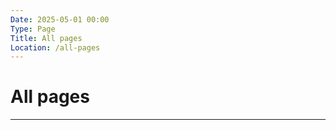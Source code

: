 ```yaml
---
Date: 2025-05-01 00:00
Type: Page
Title: All pages
Location: /all-pages
---
```


# All pages

---

<div id="pages-list"></div>

<script>
(function() {
    'use strict';
    
    // Configuration
    const CONFIG = {
        username: 'luxury-format',
        containerSelector: '#pages-list',
        listClass: 'all-pages'
    };
    
    function parseFrontMatter(content) {
        const frontMatterRegex = /^\s*---\s*\n([\s\S]*?)\n\s*---/;
        const match = content.match(frontMatterRegex);
        
        if (!match) return null;
        
        const frontMatter = {};
        const lines = match[1].split('\n');
        
        for (const line of lines) {
            const colonIndex = line.indexOf(':');
            if (colonIndex > -1) {
                const key = line.substring(0, colonIndex).trim();
                const value = line.substring(colonIndex + 1).trim();
                frontMatter[key] = value;
            }
        }
        
        return frontMatter;
    }
    
    async function fetchPageData(url) {
        try {
            const response = await fetch(url);
            if (!response.ok) throw new Error(`HTTP ${response.status}`);
            
            const content = await response.text();
            return parseFrontMatter(content);
        } catch (error) {
            console.warn(`Failed to fetch ${url}:`, error);
            return null;
        }
    }
    
    async function getAllPages() {
        try {
            const response = await fetch(`https://${CONFIG.username}.weblog.lol/`);
            if (!response.ok) throw new Error(`HTTP ${response.status}`);
            
            const html = await response.text();
            const parser = new DOMParser();
            const doc = parser.parseFromString(html, 'text/html');
            
            const links = Array.from(doc.querySelectorAll('a[href]'))
                .map(link => link.getAttribute('href'))
                .filter(href => href && href.startsWith('/') && !href.startsWith('//'))
                .filter(href => !href.includes('#') && href !== '/')
                .map(href => href.replace(/\/$/, ''));
            
            return [...new Set(links)];
        } catch (error) {
            console.error('Failed to get pages list:', error);
            return [];
        }
    }
    
    async function getCommonPages() {
        const commonPaths = [
            '/about', '/contact', '/projects', '/work', '/services',
            '/portfolio', '/resume', '/cv', '/bio', '/links',
            '/now', '/uses', '/colophon', '/privacy', '/terms'
        ];
        
        const existingPages = [];
        
        for (const path of commonPaths) {
            try {
                const response = await fetch(`https://${CONFIG.username}.weblog.lol${path}`);
                if (response.ok) {
                    existingPages.push(path);
                }
            } catch (error) {
            }
        }
        
        return existingPages;
    }
    
    async function generatePagesList() {
        const container = document.querySelector(CONFIG.containerSelector);
        if (!container) {
            console.error(`Container not found: ${CONFIG.containerSelector}`);
            return;
        }
        
        container.innerHTML = '<p>Loading pages...</p>';
        
        try {
            let pagePaths = await getAllPages();
            if (pagePaths.length === 0) {
                console.log('Falling back to common page detection...');
                pagePaths = await getCommonPages();
            }
            
            if (pagePaths.length === 0) {
                container.innerHTML = '<p>No pages found.</p>';
                return;
            }
            
            const pages = [];
            const fetchPromises = pagePaths.map(async (path) => {
                const url = `https://${CONFIG.username}.weblog.lol${path}`;
                const frontMatter = await fetchPageData(url);
                
                if (frontMatter && frontMatter.Type === 'Page' && frontMatter.Title) {
                    pages.push({
                        title: frontMatter.Title,
                        location: frontMatter.Location || path,
                        url: path
                    });
                }
            });
            
            await Promise.all(fetchPromises);
            
            if (pages.length === 0) {
                container.innerHTML = '<p>No pages with Type: Page found.</p>';
                return;
            }
            
            pages.sort((a, b) => a.title.localeCompare(b.title));
            
            const listItems = pages.map(page => 
                `<li><a href="${page.location}">${page.title}</a></li>`
            ).join('\n  ');
            
            const html = `<ul class="${CONFIG.listClass}">
  ${listItems}
</ul>`;
            
            container.innerHTML = html;
            
        } catch (error) {
            console.error('Error generating pages list:', error);
            container.innerHTML = '<p>Error loading pages. Please try again later.</p>';
        }
    }
    
    function init() {
        if (document.readyState === 'loading') {
            document.addEventListener('DOMContentLoaded', generatePagesList);
        } else {
            generatePagesList();
        }
    }
    
    window.WeblogPagesList = {
        generate: generatePagesList,
        config: CONFIG
    };
    
    init();
    
})();
</script>
